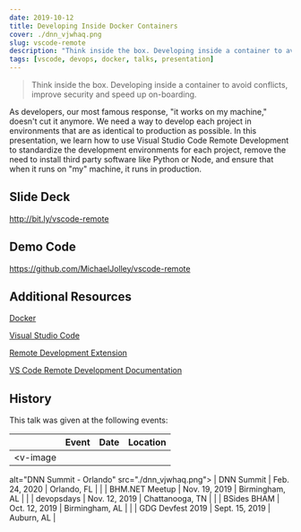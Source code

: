 ```yaml
---
date: 2019-10-12
title: Developing Inside Docker Containers
cover: ./dnn_vjwhaq.png
slug: vscode-remote
description: "Think inside the box. Developing inside a container to avoid conflicts, improve security and speed up on-boarding"
tags: [vscode, devops, docker, talks, presentation]
---
```


> Think inside the box. Developing inside a container to avoid conflicts, improve security and speed up on-boarding. 

As developers, our most famous response, "it works on my machine," doesn't cut it anymore. We need a way to develop each project in environments that are as identical to production as possible. In this presentation, we learn how to use Visual Studio Code Remote Development to standardize the development environments for each project, remove the need to install third party software like Python or Node, and ensure that when it runs on "my" machine, it runs in production.

## Slide Deck

<a href="http://bit.ly/vscode-remote" target="_blank">http://bit.ly/vscode-remote</a>

## Demo Code

<a href="https://github.com/MichaelJolley/vscode-remote" target="_blank">https://github.com/MichaelJolley/vscode-remote</a>

## Additional Resources

<a href="https://www.docker.com/" target="_blank">Docker</a>

<a href="https://code.visualstudio.com/" target="_blank">Visual Studio Code</a>

<a href="https://marketplace.visualstudio.com/items?itemName=ms-vscode-remote.vscode-remote-extensionpack" target="_blank">Remote Development Extension</a>

<a href="https://code.visualstudio.com/docs/remote/remote-overview" target="_blank">VS Code Remote Development Documentation</a>

## History

This talk was given at the following events:

| | Event | Date | Location |
| --- | --- | --- | --- |
| <v-image
  alt="DNN Summit - Orlando"
 src="./dnn_vjwhaq.png"></v-image> | DNN Summit | Feb. 24, 2020 | Orlando, FL |
| <v-image
  alt="BHM.NET Meetup - Birmingham"
 src="./bhmnet_yih0m0.png"></v-image> | BHM.NET Meetup | Nov. 19, 2019 | Birmingham, AL |
| <v-image
  alt="devopsdays - Chattanooga"
 src="./chat_kckk5d.png"></v-image> | devopsdays | Nov. 12, 2019 | Chattanooga, TN |
| <v-image
  alt="BSides BHAM - Birmingham"
 src="./vulc_u9npiy.png"></v-image> | BSides BHAM | Oct. 12, 2019 | Birmingham, AL |
| 
<v-image
  alt="GDG DevFest 2019 - Auburn"
 src="./aub_ecqhyn.png"></v-image> | GDG Devfest 2019 | Sept. 15, 2019 | Auburn, AL |
